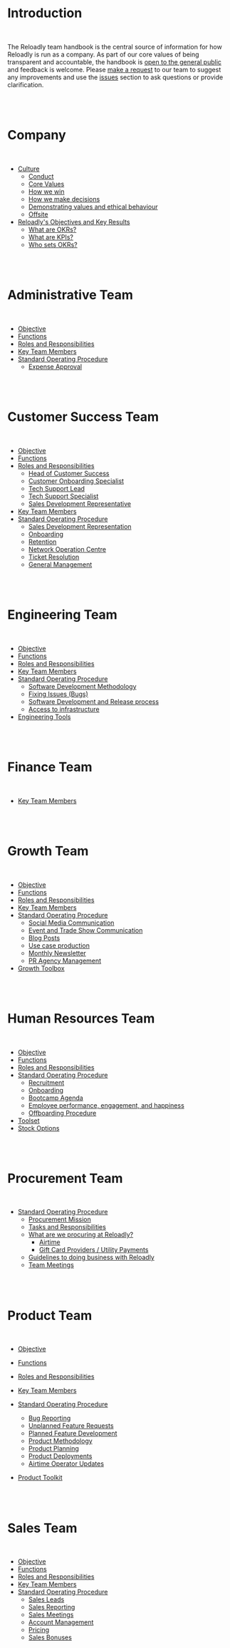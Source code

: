 # Introduction

<br/>

The Reloadly team handbook is the central source of information for how Reloadly is run as a company. As part of our core values of being transparent and accountable, the handbook is [open to the general public](https://gitlab.com/r856/reloadly) and feedback is welcome. Please [make a request](https://gitlab.com/r856/reloadly/-/merge_requests) to our team to suggest any improvements and use the [issues](https://gitlab.com/r856/reloadly/-/issues) section to ask questions or provide clarification.

<br/>
<br/>

# Company

<br/>

- [Culture]() <br/>
    - [Conduct]() <br/>
    - [Core Values]() <br/>
    - [How we win]()
    - [How we make decisions]()
    - [Demonstrating values and ethical behaviour]()
    - [Offsite]()
- [Reloadly's Objectives and Key Results]() <br/>
    - [What are OKRs?]() <br/>
    - [What are KPIs?]() <br/>
    - [Who sets OKRs?]()

<br/>
<br/>

# Administrative Team

<br/>

- [Objective]()<br/>
- [Functions]()<br/>
- [Roles and Responsibilities]()<br/>
- [Key Team Members]() <br/> 
- [Standard Operating Procedure]() <br/> 
    - [Expense Approval]() <br/>


<br/>
<br/>

# Customer Success Team

<br/>

- [Objective]()<br/>
- [Functions]()<br/>
- [Roles and Responsibilities]()<br/>
    - [Head of Customer Success]() <br/>
    - [Customer Onboarding Specialist]() <br/>
    - [Tech Support Lead]()<br/>
    - [Tech Support Specialist]()<br/>
    - [Sales Development Representative]()<br/>
- [Key Team Members]() <br/> 
- [Standard Operating Procedure]() <br/> 
    - [Sales Development Representation]() <br/>
    - [Onboarding]() <br/>
    - [Retention]()<br/>
    - [Network Operation Centre]()<br/>
    - [Ticket Resolution]()<br/>
    - [General Management]()<br/>


<br/>
<br/>

# Engineering Team

<br/>

- [Objective]()<br/>
- [Functions]()<br/>
- [Roles and Responsibilities]()<br/>
- [Key Team Members]() <br/> 
- [Standard Operating Procedure]() <br/> 
    - [Software Development Methodology]() <br/>
    - [Fixing Issues (Bugs) ]() <br/>
    - [Software Development and Release process]()<br/>
    - [Access to infrastructure]()<br/>
- [Engineering Tools]()


<br/>
<br/>

# Finance Team

<br/>

- [Key Team Members]()


<br/>
<br/>

# Growth Team

<br/>

- [Objective]()<br/>
- [Functions]()<br/>
- [Roles and Responsibilities]()<br/>
- [Key Team Members]() <br/> 
- [Standard Operating Procedure]() <br/> 
    - [Social Media Communication]() <br/>
    - [Event and Trade Show Communication]() <br/>
    - [Blog Posts]()<br/>
    - [Use case production]()<br/>
    - [Monthly Newsletter]()<br/>
    - [PR Agency Management]()<br/>
- [Growth Toolbox]()


<br/>
<br/>

# Human Resources Team

<br/>

- [Objective]()<br/>
- [Functions]()<br/>
- [Roles and Responsibilities]()<br/>
- [Standard Operating Procedure]() <br/> 
    - [Recruitment]() <br/>
    - [Onboarding]() <br/>
    - [Bootcamp Agenda]()<br/>
    - [Employee performance, engagement, and happiness ]()<br/>
    - [Offboarding Procedure]()<br/>
- [Toolset]()
- [Stock Options]()


<br/>
<br/>

# Procurement Team

<br/>

- [Standard Operating Procedure]()
    - [Procurement Mission]()
    - [Tasks and Responsibilities]()
    - [What are we procuring at Reloadly?]()
        - [Airtime]()
        - [Gift Card Providers / Utility Payments]()
    - [Guidelines to doing business with Reloadly]()
    - [Team Meetings]()

<br/>
<br/>

# Product Team

<br/>

- [Objective]()<br/>
- [Functions]()<br/>
- [Roles and Responsibilities]()<br/>
- [Key Team Members]() <br/> 
- [Standard Operating Procedure]() <br/> 
    - [Bug Reporting]() <br/>
    - [Unplanned Feature Requests]() <br/>
    - [Planned Feature Development]()<br/>
    - [Product Methodology]()<br/>
    - [Product Planning]()<br/>
    - [Product Deployments]()<br/>
    - [Airtime Operator Updates]()<br/>

- [Product Toolkit]()

<br/>
<br/>

# Sales Team

<br/>

- [Objective]()<br/>
- [Functions]()<br/>
- [Roles and Responsibilities]()<br/>
- [Key Team Members]() <br/> 
- [Standard Operating Procedure]() <br/> 
    - [Sales Leads]() <br/>
    - [Sales Reporting]() <br/>
    - [Sales Meetings]()<br/>
    - [Account Management]()<br/>
    - [Pricing]()<br/>
    - [Sales Bonuses]()<br/>



